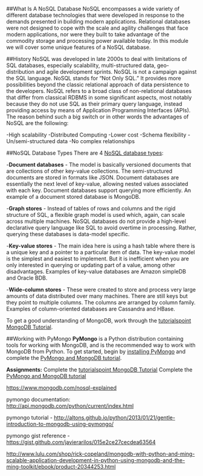 ##What Is A NoSQL Database
NoSQL encompasses a wide variety of different database technologies that were developed in response to the demands presented in building modern applications. Relational databases were not designed to cope with the scale and agility challenges that face modern applications, nor were they built to take advantage of the commodity storage and processing power available today. In this module we will cover some unique features of a NoSQL database.

##History
NoSQL was developed in late 2000s to deal with limitations of SQL databases, especially scalability, multi-structured data, geo-distribution and agile development sprints. NoSQL is not a campaign against the SQL language. NoSQL stands for “Not Only SQL.” It provides more possibilities beyond the classic relational approach of data persistence to the developers.
NoSQL refers to a broad class of non-relational databases that differ from classical RDBMS in some significant aspects, most notably because they do not use SQL as their primary query language, instead providing access by means of Application Programming Interfaces (APIs).
The reason behind such a big switch or in other words the advantages of NoSQL are the following:

-High scalability
-Distributed Computing
-Lower cost
-Schema flexibility
-Un/semi-structured data
-No complex relationships

##NoSQL Database Types
There are 4 [NoSQL database types](https://www.mongodb.com/nosql-explained):

-**Document databases** - The model is basically versioned documents that are collections of other key-value collections. The semi-structured documents are stored in formats like JSON. Document databases are essentially the next level of key-value, allowing nested values associated with each key. Document databases support querying more efficiently. An example of a document stored database is MongoDB.

-**Graph stores** - Instead of tables of rows and columns and the rigid structure of SQL, a flexible graph model is used which, again, can scale across multiple machines. NoSQL databases do not provide a high-level declarative query language like SQL to avoid overtime in processing. Rather, querying these databases is data-model specific.

-**Key-value stores** - The main idea here is using a hash table where there is a unique key and a pointer to a particular item of data. The key-value model is the simplest and easiest to implement. But it is inefficient when you are only interested in querying or updating part of a value, among other disadvantages. Examples of key-value databases are Amazon simpleDB and Oracle BDB.

-**Wide-column stores** - These were created to store and process very large amounts of data distributed over many machines. There are still keys but they point to multiple columns. The columns are arranged by column family. Examples of column-oriented databases are Cassandra and HBase.

To get a good understanding of MongoDB, work through the [tutorialspoint MongoDB Tutorial](https://www.tutorialspoint.com/mongodb/).

##Working with PyMongo
**PyMongo** is a Python distribution containing tools for working with MongoDB, and is the recommended way to work with MongoDB from Python. To get started, begin by [installing PyMongo](http://www.bogotobogo.com/python/MongoDB_PyMongo/python_MongoDB_pyMongo_tutorial_installing.php) and complete the [PyMongo and MongoDB tutorial](http://api.mongodb.com/python/2.7.2/tutorial.html).


**Assignments:**
Complete the [tutorialspoint MongoDB Tutorial](https://www.tutorialspoint.com/mongodb/)
Complete the [PyMongo and MongoDB tutorial](http://api.mongodb.com/python/2.7.2/tutorial.html)

https://www.mongodb.com/nosql-explained

pymongo documentation: http://api.mongodb.com/python/current/index.html

pymongo tutorial - http://altons.github.io/python/2013/01/21/gentle-introduction-to-mongodb-using-pymongo/

pymongo gist reference - https://gist.github.com/javierarilos/015e2ce27cecdea63564

http://www.lulu.com/shop/rick-copeland/mongodb-with-python-and-ming-scalable-application-development-in-python-using-mongodb-and-the-ming-toolkit/ebook/product-20344253.html
